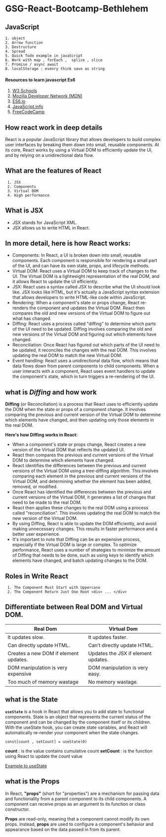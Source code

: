 # GSG-React-Bootcamp-Bethlehem

## JavaScript
    1. object
    2. Arrow function
    3. Destructure
    4. Spread
    5. Quick Todo example in javaScript
    6. Work with map , forEach ,  splice , slice
    7. Promise / async await
    8. localStorage : evenry think save as string


 #### Resources to learn javascript Es6 
1. [W3 Schools](https://www.w3schools.com/js/js_es6.asp)
2. [Mozilla Developer Network (MDN)](https://developer.mozilla.org/en-US/docs/Web/JavaScript/Guide)
3. [ES6.io](https://es6.io/)    
4. [JavaScript.info](https://javascript.info/)
5. [FreeCodeCamp](https://www.freecodecamp.org/learn/javascript-algorithms-and-data-structures/es6/)



## How react  work in deep details

React is a popular JavaScript library that allows developers to build complex user interfaces by breaking them down into small, reusable components. At its core, React works by using a Virtual DOM to efficiently update the UI, and by relying on a unidirectional data flow.

  ## What are the features of React
     1. JSX
     2. Components
     3. Virtual DOM
     4. High performance
     


## What is JSX
 * JSX stands for JavaScript XML.
 * JSX allows us to write HTML in React.

## In more detail, here is how React works:

* Components: In React, a UI is broken down into small, reusable components. Each component is responsible for rendering a small part of the UI, and can have its own state, props, and lifecycle methods.
* Virtual DOM: React uses a Virtual DOM to keep track of changes to the UI. The Virtual DOM is a lightweight representation of the real DOM, and it allows React to update the UI efficiently.
* JSX: React uses a syntax called JSX to describe what the UI should look like. JSX looks like HTML, but it's actually a JavaScript syntax extension that allows developers to write HTML-like code within JavaScript.
* Rendering: When a component's state or props change, React re-renders the component and updates the Virtual DOM. React then compares the old and new versions of the Virtual DOM to figure out what has changed.
* Diffing: React uses a process called "diffing" to determine which parts of the UI need to be updated. Diffing involves comparing the old and new versions of the Virtual DOM and figuring out which elements have changed.
* Reconciliation: Once React has figured out which parts of the UI need to be updated, it reconciles the changes with the real DOM. This involves updating the real DOM to match the new Virtual DOM.
* Event handling: React uses a unidirectional data flow, which means that data flows down from parent components to child components. When a user interacts with a component, React uses event handlers to update the component's state, which in turn triggers a re-rendering of the UI.
     
     
     
## what is ***Diffing*** and how work 
**Diffing** (or Reconciliation) is a process that React uses to efficiently update the DOM when the state or props of a component change. It involves comparing the previous and current version of the Virtual DOM to determine which elements have changed, and then updating only those elements in the real DOM.

**Here's how Diffing works in React:**

* When a component's state or props change, React creates a new version of the Virtual DOM that reflects the updated UI.
* React then compares the previous and current versions of the Virtual DOM to determine which elements have changed.
* React identifies the differences between the previous and current versions of the Virtual DOM using a tree-diffing algorithm. This involves comparing each element in the previous and current versions of the Virtual DOM, and determining whether the element has been added, removed, or modified.
* Once React has identified the differences between the previous and current versions of the Virtual DOM, it generates a list of changes that need to be made to the real DOM.
* React then applies these changes to the real DOM using a process called "reconciliation". This involves updating the real DOM to match the new version of the Virtual DOM.
* By using Diffing, React is able to update the DOM efficiently, and avoid making unnecessary changes. This results in faster performance and a better user experience.
* It's important to note that Diffing can be an expensive process, especially if the Virtual DOM is large or complex. To optimize performance, React uses a number of strategies to minimize the amount of Diffing that needs to be done, such as using keys to identify which elements have changed, and batch updating changes to the DOM.

     

##  Roles in Write React 
     1. The Component Must Start with Uppercase
     2. The Component Return Just One Root <div> ... </div>
     



 ## Differentiate between Real DOM and Virtual DOM.


| Real Dom    | Virtual Dom     |
| ------------| -------------   |
|It updates slow.     |  It updates faster.          | 
|Can directly update HTML. | Can’t directly update HTML.        |
|Creates a new DOM if element updates.|   Updates the JSX if element updates.    |
|DOM manipulation is very expensive| DOM manipulation is very easy.     |
|Too much of memory wastage| No memory wastage.     |


  
## what is the State
**`useState`** is a hook in React that allows you to add state to functional components. State is an object that represents the current status of the component and can be changed by the component itself or its children. With the useState hook, you can create state variables, and React will automatically re-render your component when the state changes.

```
const[count , setCount] = useState(0)
```
**count** : is the value contains cumulative count
**setCount** : is the function using React to update the count value 

[Example to useState](https://github.com/YakoobHammouri/GSG-React-Bootcamp-Bethlehem/tree/main/counter)

 ## what is the Props
 In React, **"props"** (short for "properties") are a mechanism for passing data and functionality from a parent component to its child components. A component can receive props as an argument to its function or class constructor.

**Props** are read-only, meaning that a component cannot modify its own props. Instead, **props** are used to configure a component's behavior and appearance based on the data passed in from its parent.
